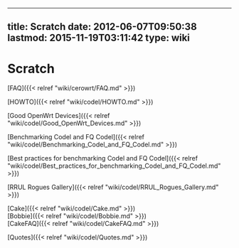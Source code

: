 
---
title: Scratch
date: 2012-06-07T09:50:38
lastmod: 2015-11-19T03:11:42
type: wiki
---
Scratch
=======

[FAQ]({{< relref "wiki/cerowrt/FAQ.md" >}})

[HOWTO]({{< relref "wiki/codel/HOWTO.md" >}})

[Good OpenWrt Devices]({{< relref "wiki/codel/Good_OpenWrt_Devices.md" >}})

[Benchmarking Codel and FQ Codel]({{< relref "wiki/codel/Benchmarking_Codel_and_FQ_Codel.md" >}})

[Best practices for benchmarking Codel and FQ Codel]({{< relref "wiki/codel/Best_practices_for_benchmarking_Codel_and_FQ_Codel.md" >}})

[RRUL Rogues Gallery]({{< relref "wiki/codel/RRUL_Rogues_Gallery.md" >}})

[Cake]({{< relref "wiki/codel/Cake.md" >}})\
[Bobbie]({{< relref "wiki/codel/Bobbie.md" >}})\
[CakeFAQ]({{< relref "wiki/codel/CakeFAQ.md" >}})

[Quotes]({{< relref "wiki/codel/Quotes.md" >}})
